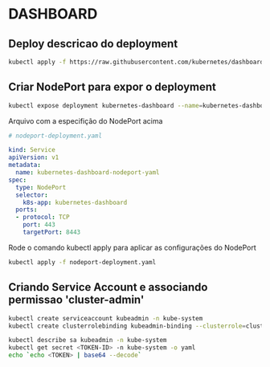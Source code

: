 # DASHBOARD


## Deploy descricao do deployment

```bash
kubectl apply -f https://raw.githubusercontent.com/kubernetes/dashboard/v1.10.1/src/deploy/recommended/kubernetes-dashboard.yaml
```


## Criar NodePort para expor o deployment

```bash
kubectl expose deployment kubernetes-dashboard --name=kubernetes-dashboard-nodeport --port=443 --target-port=8443 --type=NodePort -n kube-system
```

Arquivo com a especifição do NodePort acima

```yaml
# nodeport-deployment.yaml

kind: Service
apiVersion: v1
metadata:
  name: kubernetes-dashboard-nodeport-yaml
spec:
  type: NodePort
  selector:
    k8s-app: kubernetes-dashboard
  ports:
  - protocol: TCP
    port: 443
    targetPort: 8443
```

Rode o comando kubectl apply para aplicar as configurações do NodePort

```bash
kubectl apply -f nodeport-deployment.yaml
```


## Criando Service Account e associando permissao 'cluster-admin'

```bash
kubectl create serviceaccount kubeadmin -n kube-system 
kubectl create clusterrolebinding kubeadmin-binding --clusterrole=cluster-admin --serviceaccount=kube-system:kubeadmin

kubectl describe sa kubeadmin -n kube-system
kubectl get secret <TOKEN-ID> -n kube-system -o yaml
echo `echo <TOKEN> | base64 --decode`
```

